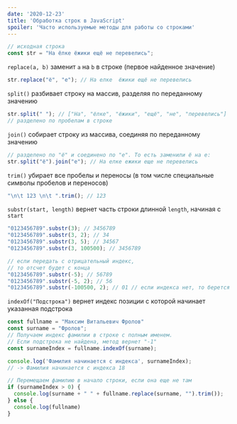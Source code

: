 ```yaml
---
date: '2020-12-23'
title: 'Обработка строк в JavaScript'
spoiler: 'Часто используемые методы для работы со строками'
---
```


```jsx
// исходная строка
const str = "На ёлке ёжики ещё не перевелись";
```

`replace(a, b)` заменит `a` на `b` в строке (первое найденное значение)

```jsx
str.replace("ё", "е"); // На елке  ёжики ещё не перевелись
```

`split()` разбивает строку на массив, разделяя по переданному значению

```jsx
str.split(" "); // ["На", "ёлке", "ёжики", "ещё", "не", "перевелись"]
// разделено по пробелам в строке
```

`join()` собирает строку из массива, соединяя по переданному значению

```jsx
// разделено по "ё" и соединено по "е". То есть заменили ё на e:
str.split("ё").join("е"); // На елке ежики еще не перевелись
```

`trim()` убирает все пробелы и переносы (в том числе специальные символы пробелов и переносов)

```jsx
"\n\t 123 \n\t ".trim(); // 123
```

`substr(start, length)`  вернет часть строки длинной `length`, начиная с `start`

```jsx
"0123456789".substr(3); // 3456789
"0123456789".substr(3, 2); // 34
"0123456789".substr(3, 5); // 34567
"0123456789".substr(3, 100500); // 3456789

// если передать с отрицательный индекс, 
// то отсчет будет с конца
"0123456789".substr(-5); // 56789
"0123456789".substr(-5, 2); // 56
"0123456789".substr(-100500, 2); // 01 // если индекса нет, то берется начало строки
```

`indexOf("Подстрока")` вернет индекс позиции с которой начинает указанная подстрока

```jsx
const fullname = "Максим Витальевич Фролов"
const surname = "Фролов";
// Получаем индекс фамилии в строке с полным именем.
// Если подстрока не найдена, метод вернет "-1"
const surnameIndex = fullname.indexOf(surname);

console.log('Фамилия начинается с индекса', surnameIndex);
// -> Фамилия начинается с индекса 18

// Перемещаем фамилию в начало строки, если она еще не там
if (surnameIndex > 0) {
  console.log(surname + " " + fullname.replace(surname, "").trim());
} else {
  console.log(fullname)
}
```
